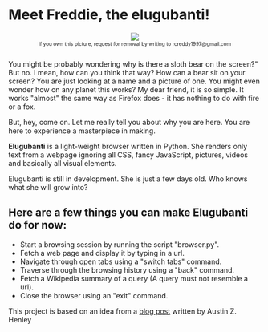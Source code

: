 <h1>Meet Freddie, the elugubanti!</h1>
<div align="center" style="font-size:10px">
<img src = "nother.jpg"><br>
If you own this picture, request for removal by writing to rcreddy1997@gmail.com
<br>
<br>
</div>
<p>You might be probably wondering why is there a sloth bear on the screen?" But no. I mean, how can you think that way? How can a bear sit on your screen? You are just looking at a name and a picture of one. You might even wonder how on any planet this works? My dear friend, it is so simple. It works "almost" the same way as Firefox does - it has nothing to do with fire or a fox.</p>

<p>But, hey, come on. Let me really tell you about why you are here. You are here to experience a masterpiece in making.</p> 

<p><b>Elugubanti</b> is a light-weight browser written in Python. She renders only text from a webpage ignoring all CSS, fancy JavaScript, pictures, videos and basically all visual elements.</p>

<p>Elugubanti is still in development. She is just a few days old. Who knows what she will grow into?</p>  
<h2>Here are a few things you can make Elugubanti do for now:</h2>
<ul>
<li> Start a browsing session by running the script "browser.py".</li>
<li> Fetch a web page and display it by typing in a url.</li>
<li> Navigate through open tabs using a "switch tabs" command.</li>
<li> Traverse through the browsing history using a "back" command.</li>
<li> Fetch a Wikipedia summary of a query (A query must not resemble a url).</li>
<li> Close the browser using an "exit" command.</li>
</ul>

<footer>This project is based on an idea from a <a href="http://web.eecs.utk.edu/~azh/blog/morechallengingprojects.html">blog post</a> written by Austin Z. Henley</footer>
